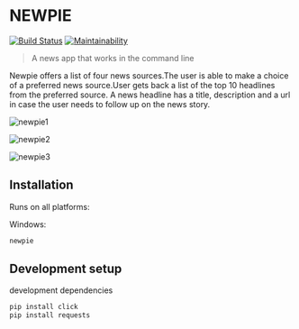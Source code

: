 # NEWPIE
[![Build Status](https://travis-ci.org/lizz24/NEWPIE-CLI.svg?branch=master)](https://travis-ci.org/lizz24/NEWPIE-CLI)
[![Maintainability](https://api.codeclimate.com/v1/badges/55970b4fd292958b584d/maintainability)](https://codeclimate.com/github/lizz24/NEWPIE-CLI/maintainability)

> A news app that works in the command line



Newpie offers a list of four news sources.The user is able to make a choice of a preferred news source.User gets back a list of the top 10 headlines from the preferred source. A news headline has a title, description and a url in case the user needs to follow up on the news story.

![newpie1](https://user-images.githubusercontent.com/39797444/48835411-1e592680-ed91-11e8-8fe6-96b96eac5eaf.jpg)

![newpie2](https://user-images.githubusercontent.com/39797444/48835452-392b9b00-ed91-11e8-8daf-0bdb20bb035d.jpg)

![newpie3](https://user-images.githubusercontent.com/39797444/48835484-4a74a780-ed91-11e8-9b35-b0c6b96a1f35.jpg)

## Installation

Runs on all platforms:

Windows:

```sh
newpie
```


## Development setup

 development dependencies 

```sh
pip install click
pip install requests
```

